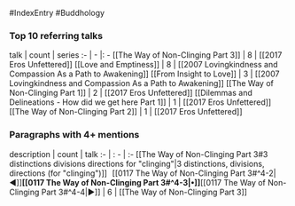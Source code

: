 #IndexEntry #Buddhology

### Top 10 referring talks
talk | count | series
:- | - |: -
[[The Way of Non-Clinging Part 3]] | 8 | [[2017 Eros Unfettered]]
[[Love and Emptiness]] | 8 | [[2007 Lovingkindness and Compassion As a Path to Awakening]]
[[From Insight to Love]] | 3 | [[2007 Lovingkindness and Compassion As a Path to Awakening]]
[[The Way of Non-Clinging Part 1]] | 2 | [[2017 Eros Unfettered]]
[[Dilemmas and Delineations - How did we get here Part 1]] | 1 | [[2017 Eros Unfettered]]
[[The Way of Non-Clinging Part 2]] | 1 | [[2017 Eros Unfettered]]

### Paragraphs with 4+ mentions
description | count | talk
:- | : - | :-
[[The Way of Non-Clinging Part 3#3 distinctions divisions directions for "clinging"\|3 distinctions, divisions, directions (for "clinging")]] &nbsp;&nbsp;[[0117 The Way of Non-Clinging Part 3#^4-2\|◀]]**[[0117 The Way of Non-Clinging Part 3#^4-3\|•]]**[[0117 The Way of Non-Clinging Part 3#^4-4\|▶]] | 6 | [[The Way of Non-Clinging Part 3]]

